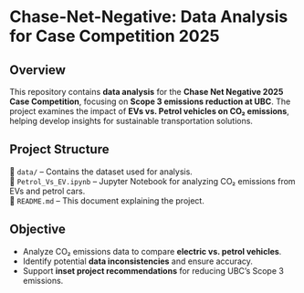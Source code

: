 # **Chase-Net-Negative: Data Analysis for Case Competition 2025**  

## **Overview**  
This repository contains **data analysis** for the **Chase Net Negative 2025 Case Competition**, focusing on **Scope 3 emissions reduction at UBC**. The project examines the impact of **EVs vs. Petrol vehicles on CO₂ emissions**, helping develop insights for sustainable transportation solutions.  

## **Project Structure**  
📂 `data/` – Contains the dataset used for analysis.  
📄 `Petrol_Vs_EV.ipynb` – Jupyter Notebook for analyzing CO₂ emissions from EVs and petrol cars.  
📄 `README.md` – This document explaining the project.  

## **Objective**  
- Analyze CO₂ emissions data to compare **electric vs. petrol vehicles**.  
- Identify potential **data inconsistencies** and ensure accuracy.  
- Support **inset project recommendations** for reducing UBC’s Scope 3 emissions.  
